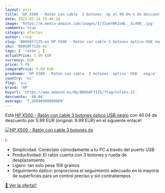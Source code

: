 ```yaml
---
layout: post
title: 'HP X500 - Ratón con cable  3 botones  óp al 40.04 % de descuento'
date: 2021-03-14 15:46:14
image: 'https://m.media-amazon.com/images/I/31umYWk1oNL._SL400_.jpg'
comments: true
category: ofertas
author: ring
slug: 'B00G0F71ZG-es HP X500 - Ratón con cable 3 botones óptico USB negro'
sku: 'B00G0F71ZG-es'
tags: [ 'ratón', ]
actualPrice: 5.99 EUR
currency: EUR
price: 5.99
comparePrice: 9.99 EUR
prodname: 'HP X500 - Ratón con cable  3 botones  óptico  USB   negro'
country: 'es'
flag: '🇪🇸'
brand: 'HP'
buyurl: 'https://www.amazon.es/dp/B00G0F71ZG/?tag=tolees-21'
descuento: '40.04'
average: '7.28090909090909'
---
```


Está [HP X500 - Ratón con cable  3 botones  óptico  USB   negro](https://www.amazon.es/dp/B00G0F71ZG/?tag=tolees-21) con 40.04 de descuento por 5.99 EUR (original: 9.99 EUR) en el siguiente enlace!

[![HP X500 - Ratón con cable  3 botones  óp](https://m.media-amazon.com/images/I/31umYWk1oNL._SL400_.jpg)](https://www.amazon.es/dp/B00G0F71ZG/?tag=tolees-21)

ℹ️:

- Simplicidad: Conéctalo cómodamente a tu PC a través del puerto USB
- Productividad: El ratón cuenta con 3 botones y rueda de desplazamiento
- Ligero: tan solo pesa 106 gramos
- Seguimiento óptico: proporciona el seguimiento adecuado en la mayoría de superficies para un control preciso y sin contratiempos

[🛒 Ver la oferta!!](https://www.amazon.es/dp/B00G0F71ZG/?tag=tolees-21)
